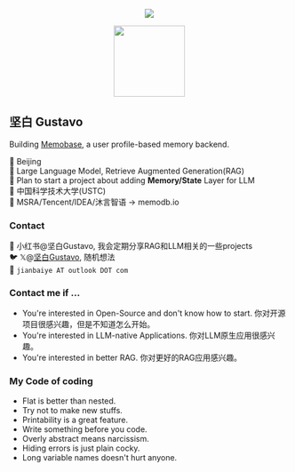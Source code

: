<p align="center"><img src="https://readme-typing-svg.herokuapp.com?color=%2336BCF7&center=true&vCenter=true&width=600&lines=I+build+stuff+that+may+be+useful;"></p>
<p align="center">
  <img src="https://profile-counter.glitch.me/gusye1234_github/count.svg" width="128">
</p>

## 坚白 Gustavo 
Building [Memobase](https://github.com/memodb-io/memobase), a user profile-based memory backend.

📌 Beijing  
👀 Large Language Model, Retrieve Augmented Generation(RAG)  
🏃 Plan to start a project about adding **Memory/State** Layer for LLM  
🏫 中国科学技术大学(USTC)  
🏢 MSRA/Tencent/IDEA/沐言智语 -> memodb.io

### Contact
🍠 小红书@坚白Gustavo, 我会定期分享RAG和LLM相关的一些projects  
🐦 𝕏@[坚白Gustavo](https://x.com/gusye1234), 随机想法   
📧 `jianbaiye AT outlook DOT com`

### Contact me if ...
- You're interested in Open-Source and don't know how to start. 你对开源项目很感兴趣，但是不知道怎么开始。
- You're interested in LLM-native Applications. 你对LLM原生应用很感兴趣。
- You're interested in better RAG. 你对更好的RAG应用感兴趣。
  
### My Code of coding
- Flat is better than nested.
- Try not to make new stuffs.
- Printability is a great feature.
- Write something before you code.
- Overly abstract means narcissism.
- Hiding errors is just plain cocky.
- Long variable names doesn't hurt anyone.

